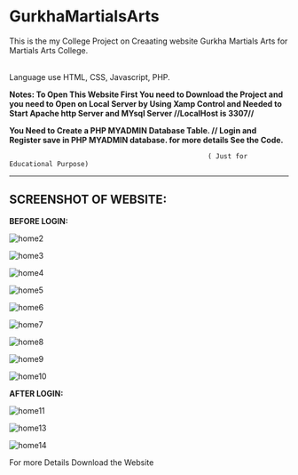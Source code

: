 # GurkhaMartialsArts
This is the my College Project on  Creaating website  Gurkha Martials Arts for Martials Arts College.

<br> Language use HTML, CSS, Javascript,
PHP.


<b>Notes: To Open This Website First You need to Download the Project and you need to Open on Local Server by Using Xamp Control and Needed to
Start Apache http Server and MYsql Server </b>
<b>//LocalHost is 3307//</b>


<b> You Need to Create a PHP MYADMIN Database Table. // Login and Register save in PHP MYADMIN database. for more details See the Code. </b>
                                                    
                                                      
                                                      ( Just for Educational Purpose) 

--------------------------------------------------------------------------------------------------------------------------------------------
SCREENSHOT OF WEBSITE:
----------------------
<b>BEFORE LOGIN:</b>

![home2](https://github.com/iambishalthapa/GurkhaMartialsArts/assets/140072859/4d325b50-e5f3-4079-9e60-b9382deb69a8)

![home3](https://github.com/iambishalthapa/GurkhaMartialsArts/assets/140072859/c38f76af-ee22-454c-9954-b4c848c92738)

![home4](https://github.com/iambishalthapa/GurkhaMartialsArts/assets/140072859/183a1a7b-9f04-4641-971f-71657d2da31f)

![home5](https://github.com/iambishalthapa/GurkhaMartialsArts/assets/140072859/73aa6fac-dba2-4366-ac24-16f43c58ae14)

![home6](https://github.com/iambishalthapa/GurkhaMartialsArts/assets/140072859/0eeb4c92-04e6-45be-afa4-dbe4bf2099a1)

![home7](https://github.com/iambishalthapa/GurkhaMartialsArts/assets/140072859/bc8ff058-4372-468a-93fd-8356636974e0)

![home8](https://github.com/iambishalthapa/GurkhaMartialsArts/assets/140072859/478dd1bc-7354-4b8b-b93f-20a4f474e182)

![home9](https://github.com/iambishalthapa/GurkhaMartialsArts/assets/140072859/cd097874-30ba-444d-8cdc-469fec947d4e)

![home10](https://github.com/iambishalthapa/GurkhaMartialsArts/assets/140072859/30b7a169-4257-4627-9824-73f6544e02e0)


<b>AFTER LOGIN:</b>

![home11](https://github.com/iambishalthapa/GurkhaMartialsArts/assets/140072859/7425a360-6616-4217-bbd6-d8cc9e74cb93)

![home13](https://github.com/iambishalthapa/GurkhaMartialsArts/assets/140072859/466a4758-596d-4419-b539-60f53d01a237)

![home14](https://github.com/iambishalthapa/GurkhaMartialsArts/assets/140072859/1a3d0d2a-d974-4049-9bfb-c336a168c776)

For more Details Download the Website
